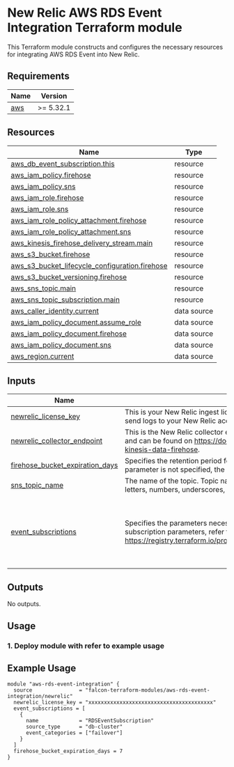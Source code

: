 <!-- BEGIN_TF_DOCS -->
# New Relic AWS RDS Event Integration Terraform module
This Terraform module constructs and configures the necessary resources for integrating AWS RDS Event into New Relic.

## Requirements

| Name | Version |
|------|---------|
| <a name="requirement_aws"></a> [aws](#requirement\_aws) | >= 5.32.1 |

## Resources

| Name | Type |
|------|------|
| [aws_db_event_subscription.this](https://registry.terraform.io/providers/hashicorp/aws/latest/docs/resources/db_event_subscription) | resource |
| [aws_iam_policy.firehose](https://registry.terraform.io/providers/hashicorp/aws/latest/docs/resources/iam_policy) | resource |
| [aws_iam_policy.sns](https://registry.terraform.io/providers/hashicorp/aws/latest/docs/resources/iam_policy) | resource |
| [aws_iam_role.firehose](https://registry.terraform.io/providers/hashicorp/aws/latest/docs/resources/iam_role) | resource |
| [aws_iam_role.sns](https://registry.terraform.io/providers/hashicorp/aws/latest/docs/resources/iam_role) | resource |
| [aws_iam_role_policy_attachment.firehose](https://registry.terraform.io/providers/hashicorp/aws/latest/docs/resources/iam_role_policy_attachment) | resource |
| [aws_iam_role_policy_attachment.sns](https://registry.terraform.io/providers/hashicorp/aws/latest/docs/resources/iam_role_policy_attachment) | resource |
| [aws_kinesis_firehose_delivery_stream.main](https://registry.terraform.io/providers/hashicorp/aws/latest/docs/resources/kinesis_firehose_delivery_stream) | resource |
| [aws_s3_bucket.firehose](https://registry.terraform.io/providers/hashicorp/aws/latest/docs/resources/s3_bucket) | resource |
| [aws_s3_bucket_lifecycle_configuration.firehose](https://registry.terraform.io/providers/hashicorp/aws/latest/docs/resources/s3_bucket_lifecycle_configuration) | resource |
| [aws_s3_bucket_versioning.firehose](https://registry.terraform.io/providers/hashicorp/aws/latest/docs/resources/s3_bucket_versioning) | resource |
| [aws_sns_topic.main](https://registry.terraform.io/providers/hashicorp/aws/latest/docs/resources/sns_topic) | resource |
| [aws_sns_topic_subscription.main](https://registry.terraform.io/providers/hashicorp/aws/latest/docs/resources/sns_topic_subscription) | resource |
| [aws_caller_identity.current](https://registry.terraform.io/providers/hashicorp/aws/latest/docs/data-sources/caller_identity) | data source |
| [aws_iam_policy_document.assume_role](https://registry.terraform.io/providers/hashicorp/aws/latest/docs/data-sources/iam_policy_document) | data source |
| [aws_iam_policy_document.firehose](https://registry.terraform.io/providers/hashicorp/aws/latest/docs/data-sources/iam_policy_document) | data source |
| [aws_iam_policy_document.sns](https://registry.terraform.io/providers/hashicorp/aws/latest/docs/data-sources/iam_policy_document) | data source |
| [aws_region.current](https://registry.terraform.io/providers/hashicorp/aws/latest/docs/data-sources/region) | data source |

## Inputs

| Name | Description | Type | Default | Required |
|------|-------------|------|---------|:--------:|
| <a name="input_newrelic_license_key"></a> [newrelic\_license\_key](#input\_newrelic\_license\_key) | This is your New Relic ingest license key, and it is needed for Kinesis Firehose to successfully send logs to your New Relic account. | `string` | n/a | yes |
| <a name="input_newrelic_collector_endpoint"></a> [newrelic\_collector\_endpoint](#input\_newrelic\_collector\_endpoint) | This is the New Relic collector endpoint. The URL changes based on your account region (US/EU), and can be found on https://docs.newrelic.com/jp/docs/logs/forward-logs/stream-logs-using-kinesis-data-firehose. | `string` | `"https://aws-api.newrelic.com/firehose/v1"` | no |
| <a name="input_firehose_bucket_expiration_days"></a> [firehose\_bucket\_expiration\_days](#input\_firehose\_bucket\_expiration\_days) | Specifies the retention period for error records of Firehose. The value must be `0` or greater. If this parameter is not specified, the retention period will be indefinite. | `number` | `null` | no |
| <a name="input_sns_topic_name"></a> [sns\_topic\_name](#input\_sns\_topic\_name) | The name of the topic. Topic names must be made up of only uppercase and lowercase ASCII letters, numbers, underscores, and hyphens, and must be between 1 and 256 characters long. | `string` | `"RDSEventSubscription"` | no |
| <a name="input_event_subscriptions"></a> [event\_subscriptions](#input\_event\_subscriptions) | Specifies the parameters necessary to configure event subscription.  For details on the event subscription parameters, refer to https://registry.terraform.io/providers/hashicorp/aws/latest/docs/resources/db_event_subscription | <pre>list(object({<br>    name             = optional(string, "RDSEventSubscription")<br>    source_type      = string<br>    source_ids       = optional(list(string), null)<br>    event_categories = optional(list(string), null)<br>  }))</pre> | n/a | yes |

## Outputs

No outputs.

## Usage
### 1. Deploy module with refer to example usage

## Example Usage
```hcl
module "aws-rds-event-integration" {
  source               = "falcon-terraform-modules/aws-rds-event-integration/newrelic"
  newrelic_license_key = "xxxxxxxxxxxxxxxxxxxxxxxxxxxxxxxxxxxxxxxx"
  event_subscriptions = [
    {
      name             = "RDSEventSubscription"
      source_type      = "db-cluster"
      event_categories = ["failover"]
    }
  ]
  firehose_bucket_expiration_days = 7
}
```
<!-- END_TF_DOCS -->